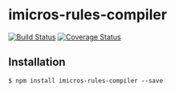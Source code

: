 # imicros-rules-compiler
[![Build Status](https://travis-ci.org/al66/imicros-rules-compiler.svg?branch=master)](https://travis-ci.org/al66/imicros-rules-compiler)
[![Coverage Status](https://coveralls.io/repos/github/al66/imicros-rules-compiler/badge.svg?branch=master)](https://coveralls.io/github/al66/imicros-rules-compiler?branch=master)

## Installation
```
$ npm install imicros-rules-compiler --save
```

